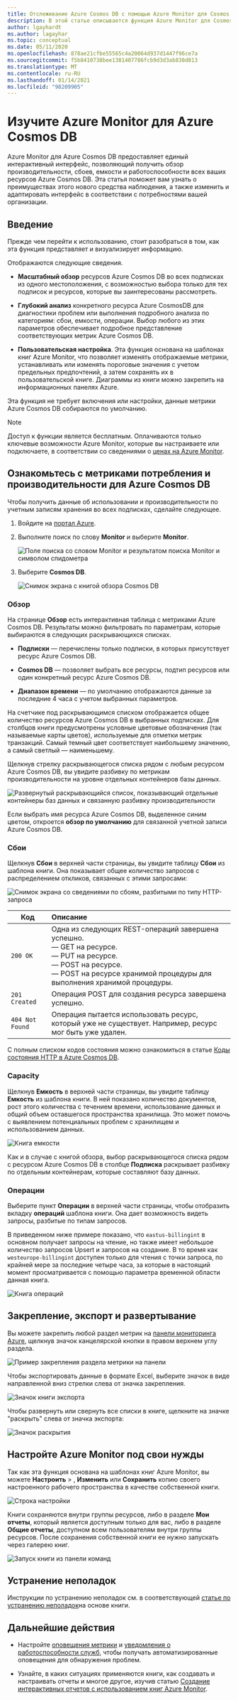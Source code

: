 ```yaml
---
title: Отслеживание Azure Cosmos DB с помощью Azure Monitor для Cosmos DB | Документация Майкрософт
description: В этой статье описывается функция Azure Monitor для Cosmos DB, которая предоставляет владельцам Cosmos DB краткие сведения о проблемах с производительностью и использованием учетных записей CosmosDB.
author: lgayhardt
ms.author: lagayhar
ms.topic: conceptual
ms.date: 05/11/2020
ms.openlocfilehash: 878ae21cfbe55565c4a20064d937d1447f96ce7a
ms.sourcegitcommit: f5b8410738bee1381407786fcb9d3d3ab838d813
ms.translationtype: MT
ms.contentlocale: ru-RU
ms.lasthandoff: 01/14/2021
ms.locfileid: "98209905"
---
```

# <a name="explore-azure-monitor-for-azure-cosmos-db"></a>Изучите Azure Monitor для Azure Cosmos DB

Azure Monitor для Azure Cosmos DB предоставляет единый интерактивный интерфейс, позволяющий получить обзор производительности, сбоев, емкости и работоспособности всех ваших ресурсов Azure Cosmos DB. Эта статья поможет вам узнать о преимуществах этого нового средства наблюдения, а также изменить и адаптировать интерфейс в соответствии с потребностями вашей организации.   

## <a name="introduction"></a>Введение

Прежде чем перейти к использованию, стоит разобраться в том, как эта функция представляет и визуализирует информацию. 

Отображаются следующие сведения.

* **Масштабный обзор** ресурсов Azure Cosmos DB во всех подписках из одного местоположения, с возможностью выбора только для тех подписок и ресурсов, которые вы заинтересованы рассмотреть.

* **Глубокий анализ** конкретного ресурса Azure CosmosDB для диагностики проблем или выполнения подробного анализа по категориям: сбои, емкости, операции. Выбор любого из этих параметров обеспечивает подробное представление соответствующих метрик Azure Cosmos DB.  

* **Пользовательская настройка**. Эта функция основана на шаблонах книг Azure Monitor, что позволяет изменять отображаемые метрики, устанавливать или изменять пороговые значения с учетом предельных предпочтений, а затем сохранять их в пользовательской книге. Диаграммы из книги можно закрепить на информационных панелях Azure.  

Эта функция не требует включения или настройки, данные метрики Azure Cosmos DB собираются по умолчанию.

>[!NOTE]
>Доступ к функции является бесплатным. Оплачиваются только ключевые возможности Azure Monitor, которые вы настраиваете или подключаете, в соответствии со сведениями о [ценах на Azure Monitor](https://azure.microsoft.com/pricing/details/monitor/).

## <a name="view-utilization-and-performance-metrics-for-azure-cosmos-db"></a>Ознакомьтесь с метриками потребления и производительности для Azure Cosmos DB

Чтобы получить данные об использовании и производительности по учетным записям хранения во всех подписках, сделайте следующее.

1. Войдите на [портал Azure](https://portal.azure.com).

2. Выполните поиск по слову **Monitor** и выберите **Monitor**.

    ![Поле поиска со словом Monitor и результатом поиска Monitor и символом спидометра](./media/cosmosdb-insights-overview/search-monitor.png)

3. Выберите **Cosmos DB**.

    ![Снимок экрана с книгой обзора Cosmos DB](./media/cosmosdb-insights-overview/cosmos-db.png)

### <a name="overview"></a>Обзор

На странице **Обзор** есть интерактивная таблица с метриками Azure Cosmos DB. Результаты можно фильтровать по параметрам, которые выбираются в следующих раскрывающихся списках.

* **Подписки** — перечислены только подписки, в которых присутствует ресурс Azure Cosmos DB.  

* **Cosmos DB** — позволяет выбрать все ресурсы, подтип ресурсов или один конкретный ресурс Azure Cosmos DB.

* **Диапазон времени** — по умолчанию отображаются данные за последние 4 часа с учетом выбранных параметров.

На счетчике под раскрывающимся списком отображается общее количество ресурсов Azure Cosmos DB в выбранных подписках. Для столбцов книги предусмотрены условные цветовые обозначения (так называемые карты цветов), используемые для отметки метрик транзакций. Самый темный цвет соответствует наибольшему значению, а самый светлый — наименьшему. 

Щелкнув стрелку раскрывающегося списка рядом с любым ресурсом Azure Cosmos DB, вы увидите разбивку по метрикам производительности на уровне отдельных контейнеров базы данных.

![Развернутый раскрывающийся список, показывающий отдельные контейнеры баз данных и связанную разбивку производительности](./media/cosmosdb-insights-overview/container-view.png)

Если выбрать имя ресурса Azure Cosmos DB, выделенное синим цветом, откроется **обзор по умолчанию** для связанной учетной записи Azure Cosmos DB. 

### <a name="failures"></a>Сбои

Щелкнув **Сбои** в верхней части страницы, вы увидите таблицу **Сбои** из шаблона книги. Она показывает общее количество запросов с распределением откликов, связанных с этими запросами:

![Снимок экрана со сведениями по сбоям, разбитыми по типу HTTP-запроса](./media/cosmosdb-insights-overview/failures.png)

| Код |  Описание       | 
|-----------|:--------------------|
| `200 OK`  | Одна из следующих REST-операций завершена успешно. </br>— GET на ресурсе. </br> — PUT на ресурсе. </br> — POST на ресурсе. </br> — POST на ресурсе хранимой процедуры для выполнения хранимой процедуры.|
| `201 Created` | Операция POST для создания ресурса завершена успешно. |
| `404 Not Found` | Операция пытается использовать ресурс, который уже не существует. Например, ресурс мог быть уже удален. |

С полным списком кодов состояния можно ознакомиться в статье [Коды состояния HTTP в Azure Cosmos DB](/rest/api/cosmos-db/http-status-codes-for-cosmosdb).

### <a name="capacity"></a>Capacity

Щелкнув **Емкость** в верхней части страницы, вы увидите таблицу **Емкость** из шаблона книги. В ней показано количество документов, рост этого количества с течением времени, использование данных и общий объем оставшегося пространства хранилища.  Это может помочь с выявлением потенциальных проблем с хранилищем и использованием данных.

![Книга емкости](./media/cosmosdb-insights-overview/capacity.png) 

Как и в случае с книгой обзора, выбор раскрывающегося списка рядом с ресурсом Azure Cosmos DB в столбце **Подписка** раскрывает разбивку по отдельным контейнерам, которые составляют базу данных.

### <a name="operations"></a>Операции 

Выберите пункт **Операции** в верхней части страницы, чтобы отобразить вкладку **операций** шаблона книги. Она дает возможность видеть запросы, разбитые по типам запросов. 

В приведенном ниже примере показано, что `eastus-billingint` в основном получает запросы на чтение, но также имеет небольшое количество запросов Upsert и запросов на создание. В то время как `westeurope-billingint` доступен только для чтения с точки запроса, по крайней мере за последние четыре часа, за которые в настоящий момент просматривается с помощью параметра временной области данная книга.

![Книга операций](./media/cosmosdb-insights-overview/operation.png) 

## <a name="pin-export-and-expand"></a>Закрепление, экспорт и развертывание

Вы можете закрепить любой раздел метрик на [панели мониторинга Azure](../../azure-portal/azure-portal-dashboards.md), щелкнув значок канцелярской кнопки в правом верхнем углу раздела.

![Пример закрепления раздела метрики на панели](./media/cosmosdb-insights-overview/pin.png)

Чтобы экспортировать данные в формате Excel, выберите значок в виде направленной вниз стрелки слева от значка закрепления.

![Значок книги экспорта](./media/cosmosdb-insights-overview/export.png)

Чтобы развернуть или свернуть все списки в книге, щелкните на значке "раскрыть" слева от значка экспорта:

![Значок раскрытия](./media/cosmosdb-insights-overview/expand.png)

## <a name="customize-azure-monitor-for-azure-cosmos-db"></a>Настройте Azure Monitor под свои нужды

Так как эта функция основана на шаблонах книг Azure Monitor, вы можете **Настроить** > , **Изменить** или **Сохранить** копию своего настроенного рабочего пространства в качестве собственной книги. 

![Строка настройки](./media/cosmosdb-insights-overview/customize.png)

Книги сохраняются внутри группы ресурсов, либо в разделе **Мои отчеты**, который является доступным только для вас, либо в разделе **Общие отчеты**, доступном всем пользователям внутри группы ресурсов. После сохранения собственной книги ее нужно запускать через галерею книг.

![Запуск книги из панели команд](./media/cosmosdb-insights-overview/gallery.png)

## <a name="troubleshooting"></a>Устранение неполадок

Инструкции по устранению неполадок см. в соответствующей [статье по устранению неполадок](troubleshoot-workbooks.md)на основе книги.

## <a name="next-steps"></a>Дальнейшие действия

* Настройте [оповещения метрики](../platform/alerts-metric.md) и [уведомления о работоспособности служб](../../service-health/alerts-activity-log-service-notifications-portal.md), чтобы получать автоматизированные оповещения для обнаружения проблем.

* Узнайте, в каких ситуациях применяются книги, как создавать и настраивать отчеты и многое другое, изучив статью [Создание интерактивных отчетов с использованием книг Azure Monitor](../platform/workbooks-overview.md).
